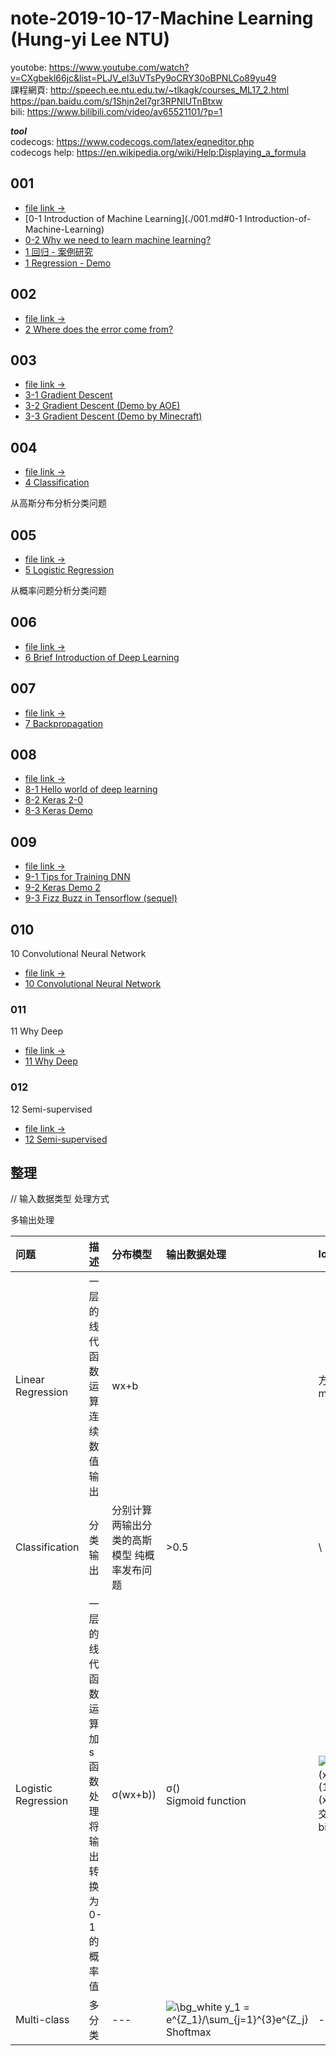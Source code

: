
# note-2019-10-17-Machine Learning (Hung-yi Lee NTU)

youtobe: https://www.youtube.com/watch?v=CXgbekl66jc&list=PLJV_el3uVTsPy9oCRY30oBPNLCo89yu49  
課程網頁: http://speech.ee.ntu.edu.tw/~tlkagk/courses_ML17_2.html  
https://pan.baidu.com/s/1Shjn2el7gr3RPNlUTnBtxw  
bili: https://www.bilibili.com/video/av65521101/?p=1  

***tool***  
codecogs: https://www.codecogs.com/latex/eqneditor.php  
codecogs help: https://en.wikipedia.org/wiki/Help:Displaying_a_formula

## 001
- [file link ->](./001.md)
- [0-1 Introduction of Machine Learning](./001.md#0-1 Introduction-of-Machine-Learning)
- [0-2 Why we need to learn machine learning?](./001.md#0-2-Why-we-need-to-learn-machine-learning?)
- [1 回归 - 案例研究](./001.md#ML讲座1-回归---案例研究)
- [1 Regression - Demo](./001.md#1-Regression---Demo)

## 002
- [file link ->](./002.md)
- [2 Where does the error come from?](./002.md#2-Where-does-the-error-come-from)

## 003
- [file link ->](./003.md)
- [3-1 Gradient Descent](./003.md#3-1-Gradient-Descent)
- [3-2 Gradient Descent (Demo by AOE)](./003.md#3-2-Gradient-Descent-Demo-by-AOE)
- [3-3 Gradient Descent (Demo by Minecraft)](./003.3-3-Gradient-Descent-Demo-by-Minecraft)

## 004
- [file link ->](./004.md)
- [4 Classification](./004.md#4-Classification)

从高斯分布分析分类问题

## 005
- [file link ->](./005.md)
- [5 Logistic Regression](./005.md#5-Logistic-Regression)

从概率问题分析分类问题

## 006
- [file link ->](./006.md)
- [6 Brief Introduction of Deep Learning](./006.md#6-Brief-Introduction-of-Deep-Learning)

## 007
- [file link ->](./007.md)
- [7 Backpropagation](./007.md#7-Backpropagation)

## 008
- [file link ->](./008.md)
- [8-1 Hello world of deep learning](./008.md#8-1-Hello-world-of-deep-learning)
- [8-2 Keras 2-0](./008.md#8-2-Keras-2-0)
- [8-3 Keras Demo](./008.md#8-3-Keras-Demo)


## 009
- [file link ->](./009.md)
- [9-1 Tips for Training DNN](./009.md#9-1-Tips-for-Training-DNN)
- [9-2 Keras Demo 2](./009.md#9-2-Keras-Demo-2)
- [9-3 Fizz Buzz in Tensorflow (sequel)](./009.md#9-3-Fizz-Buzz-in-Tensorflow-(sequel))

## 010
10 Convolutional Neural Network
- [file link ->](./010.md)
- [10 Convolutional Neural Network](./010.md#10-Convolutional-Neural-Network)

### 011
11 Why Deep
- [file link ->](./011.md)
- [11 Why Deep](./011.md#11-Why-Deep)

### 012
12 Semi-supervised
- [file link ->](./012.md)
- [12 Semi-supervised](./012.md#12-Semi-supervised)



## 整理

// 输入数据类型 处理方式

多输出处理

| 问题 | 描述 | 分布模型 | 输出数据处理 | loss |
| :--- | :--- | :--- | :--- | :--- |
| Linear Regression | 一层的线代函数运算 连续数值输出 | wx+b | | 方差 mean_squared_error |
| Classification | 分类输出 | 分别计算两输出分类的高斯模型 纯概率发布问题 | >0.5 | \  |
| Logistic Regression | 一层的线代函数运算加s函数处理 将输出转换为0-1的概率值 | &sigma;(wx+b)) | &sigma;()<br> Sigmoid function |  <img src="https://latex.codecogs.com/gif.latex?\bg_white&space;L(w,b)=f_{w,b}(x^1)f_{w,b}(x^2)(1-f_{w,b}(x^3))...f_{w,b}(x^N)" title="L(w,b)=f_{w,b}(x^1)f_{w,b}(x^2)(1-f_{w,b}(x^3))...f_{w,b}(x^N)" /> 交叉熵 binary_crossentropy |
| Multi-class | 多分类 | --- | <img src="https://latex.codecogs.com/gif.image?\dpi{110}&space;\bg_white&space;y_1&space;=&space;e^{Z_1}/\sum_{j=1}^{3}e^{Z_j}" title="\bg_white y_1 = e^{Z_1}/\sum_{j=1}^{3}e^{Z_j}" /> Shoftmax | --- |


